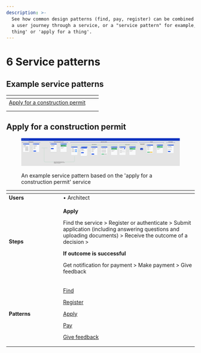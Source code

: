 ```yaml
---
description: >-
  See how common design patterns (find, pay, register) can be combined to create
  a user journey through a service, or a "service pattern" for example, 'find a
  thing' or 'apply for a thing'.
---
```


# 6 Service patterns

## Example service patterns

<table data-view="cards"><thead><tr><th></th><th></th><th></th></tr></thead><tbody><tr><td><a href="./#apply-for-a-construction-permit">Apply for a construction permit</a></td><td></td><td></td></tr><tr><td></td><td></td><td></td></tr><tr><td></td><td></td><td></td></tr></tbody></table>

## Apply for a construction permit

<figure><img src="../../.gitbook/assets/Choosing your patterns (2).png" alt=""><figcaption><p>An example service pattern based on the 'apply for a construction permit' service</p></figcaption></figure>

<table data-header-hidden><thead><tr><th width="131"></th><th></th></tr></thead><tbody><tr><td><strong>Users</strong></td><td>• Architect</td></tr><tr><td><strong>Steps</strong></td><td><p><strong>Apply</strong></p><p>Find the service > Register or authenticate > Submit application (including answering questions and uploading documents) > Receive the outcome of a decision ></p><p></p><p><strong>If outcome is successful</strong></p><p>Get notification for payment > Make payment > Give feedback</p></td></tr><tr><td><strong>Patterns</strong></td><td><p><a href="6.4-find-a-service.md">Find</a></p><p><a href="6.1-register.md">Register</a></p><p><a href="../service-patterns/make-an-application.md">Apply</a></p><p><a href="6.7-pay.md">Pay</a></p><p><a href="6.3-asking-users-for-feedback.md">Give feedback</a></p></td></tr></tbody></table>

